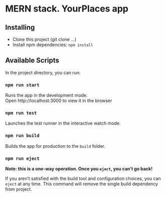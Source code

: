 # MERN stack. YourPlaces app

## Installing

* Clone this project (git clone ...)
* Install npm dependencies: `npm install`

## Available Scripts

In the project directory, you can run:

### `npm run start`

Runs the app in the development mode.<br>
Open http://localhost:3000 to view it in the browser

### `npm run test`

Launches the test runner in the interactive watch mode.

### `npm run build`

Builds the app for production to the `build` folder.

### `npm run eject`

**Note: this is a one-way operation. Once you `eject`, you can’t go back!**

If you aren’t satisfied with the build tool and configuration choices, you can `eject` at any time. This command will remove the single build dependency from project.
